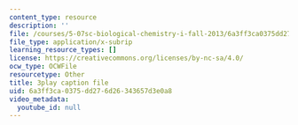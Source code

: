 ```yaml
---
content_type: resource
description: ''
file: /courses/5-07sc-biological-chemistry-i-fall-2013/6a3ff3ca0375dd276d26343657d3e0a8_61ZVXmh6ae0.srt
file_type: application/x-subrip
learning_resource_types: []
license: https://creativecommons.org/licenses/by-nc-sa/4.0/
ocw_type: OCWFile
resourcetype: Other
title: 3play caption file
uid: 6a3ff3ca-0375-dd27-6d26-343657d3e0a8
video_metadata:
  youtube_id: null
---
```

